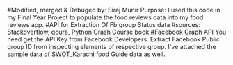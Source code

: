 #Modified, merged & Debuged by: Siraj Munir
Purpose: I used this code in my Final Year Project to populate the food reviews data into my food reviews app. 
#API for Extraction Of Fb group Status data
#sources: Stackoverflow, qoura, Python Crash Course book
#Facebook Graph API
You need get the API Key from Facebook Developers.
Extract Facebook Public group ID from inspecting elements of respective group.
I've attached the sample data of SWOT_Karachi food Guide data as well.
